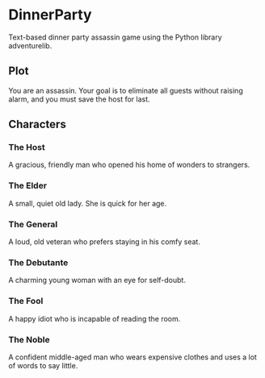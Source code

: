 # DinnerParty
 Text-based dinner party assassin game using the Python library adventurelib.

## Plot
You are an assassin. Your goal is to eliminate all guests without raising alarm, and you must save the host for last.

## Characters

### The Host
A gracious, friendly man who opened his home of wonders to strangers.
### The Elder
A small, quiet old lady. She is quick for her age.
### The General
A loud, old veteran who prefers staying in his comfy seat.
### The Debutante
A charming young woman with an eye for self-doubt.
### The Fool
A happy idiot who is incapable of reading the room.
### The Noble
A confident middle-aged man who wears expensive clothes and uses a lot of words to say little.

